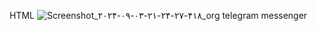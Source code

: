 HTML 
![Screenshot_۲۰۲۴-۰۹-۰۳-۲۱-۲۴-۲۷-۴۱۸_org telegram messenger](https://github.com/user-attachments/assets/b17d458f-5a49-4005-a02a-6941771e8d60)
